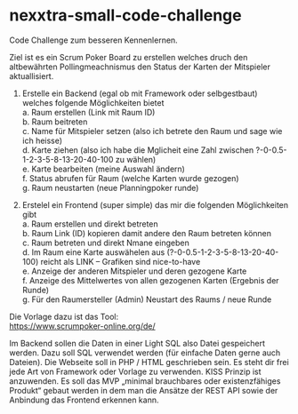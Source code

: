 # nexxtra-small-code-challenge

Code Challenge zum besseren Kennenlernen.

Ziel ist es ein Scrum Poker Board zu erstellen welches druch den altbewährten Pollingmeachnismus den Status der Karten der Mitspieler aktuallisiert.
   
1.	Erstelle ein Backend (egal ob mit Framework oder selbgestbaut) welches folgende Möglichkeiten bietet   
a.	Raum erstellen (Link mit Raum ID)   
b.	Raum beitreten   
c.	Name für Mitspieler setzen (also ich betrete den Raum und sage wie ich heisse)   
d.	Karte ziehen (also ich habe die Mglicheit eine Zahl zwischen ?-0-0.5-1-2-3-5-8-13-20-40-100 zu wählen)   
e.	Karte bearbeiten (meine Auswahl ändern)   
f.	Status abrufen für Raum (welche Karten wurde gezogen)   
g.	Raum neustarten (neue Planningpoker runde)   
   
2.	Erstelel ein Frontend (super simple) das mir die folgenden Möglichkeiten gibt   
a.	Raum erstellen und direkt betreten   
b.	Raum Link (ID) kopieren damit andere den Raum betreten können   
c.	Raum betreten und direkt Nmane eingeben   
d.	Im Raum eine Karte auswähelen aus (?-0-0.5-1-2-3-5-8-13-20-40-100) reicht als LINK – Grafiken sind nice-to-have   
e.	Anzeige der anderen Mitspieler und deren gezogene Karte   
f.	Anzeige des Mittelwertes von allen gezogenen Karten (Ergebnis der Runde)   
g.	Für den Raumersteller (Admin) Neustart des Raums / neue Runde   
   
Die Vorlage dazu ist das Tool:   
https://www.scrumpoker-online.org/de/   
   
Im Backend sollen die Daten in einer Light SQL also Datei gespeichert werden. Dazu soll SQL verwendet werden (für einfache Daten gerne auch Dateien).
Die Webseite soll in PHP / HTML geschrieben sein. Es steht dir frei jede Art von Framework oder Vorlage zu verwenden. KISS Prinzip ist anzuwenden. Es soll das MVP „minimal brauchbares oder existenzfähiges Produkt“ gebaut werden in dem man die Ansätze der REST API sowie der Anbindung das Frontend erkennen kann.

